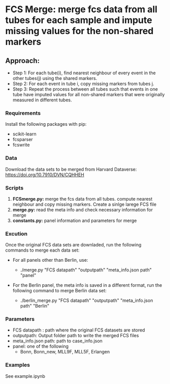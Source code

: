 # FCS Merge: merge fcs data from all tubes for each sample and impute missing values for the non-shared markers

## Approach: 
* Step 1: For each tube(i), find nearest neighbour of every event in the other tubes(j) using the shared markers.
* Step 2: For each event in tube i, copy missing markers from tubes j. 
* Step 3: Repeat the process between all tubes such that events in one tube have imputed values for all non-shared markers that were originally measured in  different tubes.

### Requirements
Install the following packages with pip:
* scikit-learn
* fcsparser
* fcswrite

### Data
Download the data sets to be merged from Harvard Dataverse: https://doi.org/10.7910/DVN/CQHHEH

### Scripts
1. **FCSmerge.py:** merge the fcs data from all tubes. compute nearest neighbour and copy missing markers. Create a sinlge larege FCS file
2. **merge.py:** read the meta info and check necessary information for merge
3. **constants.py:** panel information and parameters for merge

### Excution
Once the original FCS data sets are downladed, run the following commands to merge each data set:
* For all panels other than Berlin, use:
	* ./merge.py "FCS datapath" "outputpath" "meta_info.json path" "panel"
	
* For the Berlin panel, the meta info is saved in a different format, run the following command to merge Berlin data set:	
	* ./berlin_merge.py "FCS datapath" "outputpath" "meta_info.json path" "Berlin"

### Parameters
* FCS datapath : path where the original FCS datasets are stored
* outputpath: Output folder path to write the merged FCS files
* meta_info.json path: path to case_info.json
* panel: one of the following
	* Bonn, Bonn_new, MLL9F, MLL5F, Erlangen

### Examples
See example.ipynb
